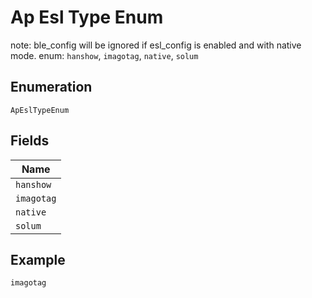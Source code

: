 
# Ap Esl Type Enum

note: ble_config will be ignored if esl_config is enabled and with native mode. enum: `hanshow`, `imagotag`, `native`, `solum`

## Enumeration

`ApEslTypeEnum`

## Fields

| Name |
|  --- |
| `hanshow` |
| `imagotag` |
| `native` |
| `solum` |

## Example

```
imagotag
```

